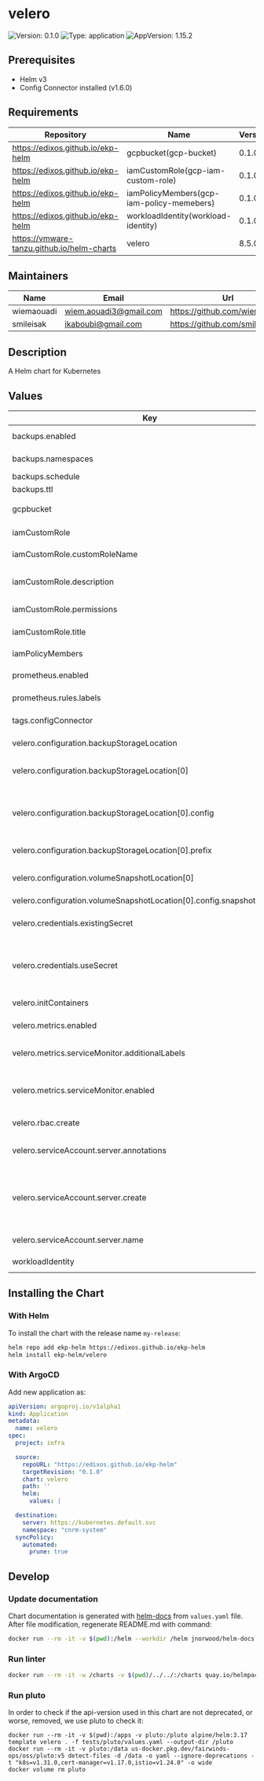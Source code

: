 # velero

![Version: 0.1.0](https://img.shields.io/badge/Version-0.1.0-informational?style=flat-square) ![Type: application](https://img.shields.io/badge/Type-application-informational?style=flat-square) ![AppVersion: 1.15.2](https://img.shields.io/badge/AppVersion-1.15.2-informational?style=flat-square)

## Prerequisites

- Helm v3
- Config Connector installed (v1.6.0)

## Requirements

| Repository | Name | Version |
|------------|------|---------|
| https://edixos.github.io/ekp-helm | gcpbucket(gcp-bucket) | 0.1.0 |
| https://edixos.github.io/ekp-helm | iamCustomRole(gcp-iam-custom-role) | 0.1.0 |
| https://edixos.github.io/ekp-helm | iamPolicyMembers(gcp-iam-policy-memebers) | 0.1.0 |
| https://edixos.github.io/ekp-helm | workloadIdentity(workload-identity) | 0.1.0 |
| https://vmware-tanzu.github.io/helm-charts | velero | 8.5.0 |

## Maintainers

| Name | Email | Url |
| ---- | ------ | --- |
| wiemaouadi | <wiem.aouadi3@gmail.com> | <https://github.com/wiemaouadi> |
| smileisak | <ikaboubi@gmail.com> | <https://github.com/smileisak> |

## Description

A Helm chart for Kubernetes

## Values

| Key | Type | Default | Description |
|-----|------|---------|-------------|
| backups.enabled | bool | `false` | Enables creation of a velero schedule |
| backups.namespaces | list | `["default"]` | List of namespace backuped by velero |
| backups.schedule | string | `"@every 24h"` | Period of backup |
| backups.ttl | string | `"96h0m0s"` | ttl of the backup |
| gcpbucket | object | `{"accessControl":{"createCloudIamPolicy":false,"iamPolicy":[{"member":"serviceAccount:sa-name@${gcpProjectId?}.iam.gserviceaccount.com","role":"roles/storage.admin"}],"publicAccessPrevention":"inherited","uniformBucketLevelAccess":false},"bucketName":"","global":{"abandon":false,"cnrmNamespace":"","gcpProjectId":"myprojectid","location":"EUROPE-WEST1","skipUnspecifiedFields":false}}` | `tags.configConnector` must be set to `true` |
| iamCustomRole | object | `{"customRoleName":"velero","description":"The description of the custom role resource","global":{"cnrmNamespace":"","gcpOrganisationId":"","gcpProjectId":"myprojectid","skipUnspecifiedFields":false},"permissions":["compute.disks.create","compute.disks.createSnapshot","compute.disks.get","compute.snapshots.create","compute.snapshots.delete","compute.snapshots.get","compute.snapshots.useReadOnly","compute.zones.get"],"title":"velero"}` | `tags.configConnector` must be set to `true` |
| iamCustomRole.customRoleName | string | `"velero"` | The name of the IAM Custom Role |
| iamCustomRole.description | string | `"The description of the custom role resource"` | A human-readable description for the role |
| iamCustomRole.permissions | list | `["compute.disks.create","compute.disks.createSnapshot","compute.disks.get","compute.snapshots.create","compute.snapshots.delete","compute.snapshots.get","compute.snapshots.useReadOnly","compute.zones.get"]` | custom role permissions |
| iamCustomRole.title | string | `"velero"` | A human-readable title for the role |
| iamPolicyMembers | list | `[]` | `tags.configConnector` must be set to `true` |
| prometheus.enabled | bool | `true` | Enables Prometheus Operator monitoring |
| prometheus.rules.labels | object | `{"prometheus":"prometheus-operator-prometheus"}` | Labels to affect to the Prometheus Rules |
| tags.configConnector | bool | `false` | Enables Config Connector features |
| velero.configuration.backupStorageLocation | list | `[{"config":{},"name":"default","prefix":"backups","provider":"gcp"}]` | Provider used for backups |
| velero.configuration.backupStorageLocation[0] | object | `{"config":{},"name":"default","prefix":"backups","provider":"gcp"}` | Name of the provider used for default backup location |
| velero.configuration.backupStorageLocation[0].config | object | `{}` | Additional provider-specific configuration. See the [link](https://velero.io/docs/v1.5/supported-providers/) for further informations |
| velero.configuration.backupStorageLocation[0].prefix | string | `"backups"` | Path in the bucket for velero backup |
| velero.configuration.volumeSnapshotLocation[0] | object | `{"config":{"snapshotLocation":"europe-west1"},"name":"default","provider":"gcp"}` | Name of the provider used for default snapshot location |
| velero.configuration.volumeSnapshotLocation[0].config.snapshotLocation | string | `"europe-west1"` | Snapshot location |
| velero.credentials.existingSecret | string | `"velero-bucket"` | Name of the existing secret containing gcp creds |
| velero.credentials.useSecret | bool | `false` | Use secret for bucket credentials (deactivate if used with workload identity) |
| velero.initContainers | list | `[{"image":"velero/velero-plugin-for-gcp:v1.3.0","imagePullPolicy":"IfNotPresent","name":"velero-plugin-for-gcp","resources":{"requests":{"cpu":"100m","memory":"512Mi"}},"volumeMounts":[{"mountPath":"/target","name":"plugins"}]}]` | List of init containers for velero plugin |
| velero.metrics.enabled | bool | `true` | Enables prometheus metrics |
| velero.metrics.serviceMonitor.additionalLabels | object | `{"prometheus":"prometheus-operator-prometheus"}` | Labels to add to the velero service monitor |
| velero.metrics.serviceMonitor.enabled | bool | `true` | Enables prometheus-operator service monitor |
| velero.rbac.create | bool | `true` | Creates RBAC for velero |
| velero.serviceAccount.server.annotations | object | `{}` | Annotations to add to the velero service account |
| velero.serviceAccount.server.create | bool | `true` | Create Velero SA through velero helm chart (does not allow workload identity - SA created through this Chart helm) |
| velero.serviceAccount.server.name | string | `"velero"` | Name of the service Account |
| workloadIdentity | object | `{"global":{"abandon":false,"cnrmNamespace":"","gcpProjectId":"myprojectid","gsa":{"create":true,"name":"velero","project":""},"ksa":{"name":"velero","namespace":"velero"}}}` | `tags.configConnector` must be set to `true` |

## Installing the Chart

### With Helm

To install the chart with the release name `my-release`:

```bash
helm repo add ekp-helm https://edixos.github.io/ekp-helm
helm install ekp-helm/velero
```

### With ArgoCD

Add new application as:

```yaml
apiVersion: argoproj.io/v1alpha1
kind: Application
metadata:
  name: velero
spec:
  project: infra

  source:
    repoURL: "https://edixos.github.io/ekp-helm"
    targetRevision: "0.1.0"
    chart: velero
    path: ''
    helm:
      values: |

  destination:
    server: https://kubernetes.default.svc
    namespace: "cnrm-system"
  syncPolicy:
    automated:
      prune: true
```

## Develop

### Update documentation

Chart documentation is generated with [helm-docs](https://github.com/norwoodj/helm-docs) from `values.yaml` file.
After file modification, regenerate README.md with command:

```bash
docker run --rm -it -v $(pwd):/helm --workdir /helm jnorwood/helm-docs:v1.14.2 helm-docs
```

### Run linter

```bash
docker run --rm -it -w /charts -v $(pwd)/../../:/charts quay.io/helmpack/chart-testing:v3.12.0 ct lint --charts /charts/charts/velero --config /charts/charts/velero/ct.yaml
```

### Run pluto

In order to check if the api-version used in this chart are not deprecated, or worse, removed, we use pluto to check it:

```
docker run --rm -it -v $(pwd):/apps -v pluto:/pluto alpine/helm:3.17 template velero . -f tests/pluto/values.yaml --output-dir /pluto
docker run --rm -it -v pluto:/data us-docker.pkg.dev/fairwinds-ops/oss/pluto:v5 detect-files -d /data -o yaml --ignore-deprecations -t "k8s=v1.31.0,cert-manager=v1.17.0,istio=v1.24.0" -o wide
docker volume rm pluto
```

